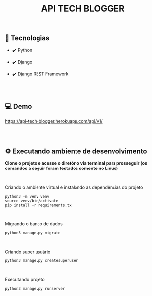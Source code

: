 <h1 align="center">
<br />
API TECH BLOGGER
</h1>

<br />

## 🚀 Tecnologias

- ✔️ Python

- ✔️ Django

- ✔️ Django REST Framework

<br />
<br />

## 💻 Demo

<a href="https://api-tech-blogger.herokuapp.com/api/v1/">https://api-tech-blogger.herokuapp.com/api/v1/</a>

<br/>
<br/>

## ⚙️ Executando ambiente de desenvolvimento

<strong>Clone o projeto e acesse o diretório via terminal para prosseguir (os comandos a seguir foram testados somente no Linux)</strong>

<br/>

<span>Criando o ambiente virtual e instalando as dependências do projeto</span>

```
python3 -m venv venv
source venv/bin/activate
pip install -r requirements.tx
```

<br/>

<span>Migrando o banco de dados</span>

```
python3 manage.py migrate
```

<br/>

<span>Criando super usuário</span>

```
python3 manage.py createsuperuser
```

<br/>

<span>Executando projeto</span>

```
python3 manage.py runserver
```